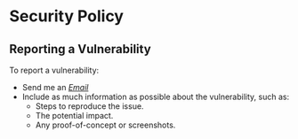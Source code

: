 # Security Policy

## Reporting a Vulnerability

To report a vulnerability:

- Send me an _<a href="mailto:feras.aljoudi@gmail.com">Email</a>_
- Include as much information as possible about the vulnerability, such as:
    - Steps to reproduce the issue.
    - The potential impact.
    - Any proof-of-concept or screenshots.


